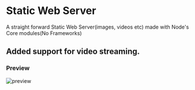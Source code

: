 # Static Web Server
A straight forward Static Web Server(images, videos etc) made with Node's Core modules(No Frameworks)
## Added support for video streaming.

### Preview
![preview](https://github.com/projectfinalaudio/video-streaming-server/blob/master/preview.png?raw=true)
